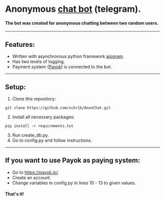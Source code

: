 # Anonymous [сhat bot](https://t.me/anonchik_chat_bot) (telegram).
#### The bot was created for anonymous chatting between two random users.
---
## Features:
* Written with asynchronous python framework <a href="https://github.com/aiogram/aiogram">aiogram</a>.
* Has two levels of logging.
* Payment system ([Payok](https://payok.io/)) is connected to the bot.  
---
## Setup:
1. Clone this repository:
```
git clone https://github.com/schr1k/AnonChat.git
```
2. Install all necessary packages:
```
pip install -r requirements.txt
```
3. Run create_db.py.
4. Go to config.py and follow instructions.
---
## If you want to use Payok as paying system:
* Go to https://payok.io/.
* Create an account.
* Change variables in config.py in lines 10 - 13 to given values.
#### That's it! ####
